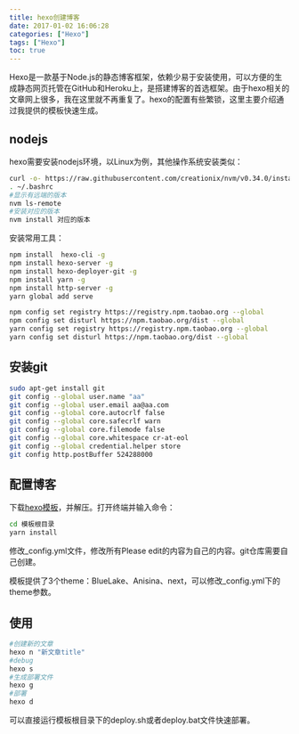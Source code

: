 ```yaml
---
title: hexo创建博客
date: 2017-01-02 16:06:28
categories: ["Hexo"]
tags: ["Hexo"]
toc: true
---
```

Hexo是一款基于Node.js的静态博客框架，依赖少易于安装使用，可以方便的生成静态网页托管在GitHub和Heroku上，是搭建博客的首选框架。由于hexo相关的文章网上很多，我在这里就不再重复了。hexo的配置有些繁锁，这里主要介绍通过我提供的模板快速生成。

<!-- more -->

## nodejs

hexo需要安装nodejs环境，以Linux为例，其他操作系统安装类似：

```bash
curl -o- https://raw.githubusercontent.com/creationix/nvm/v0.34.0/install.sh | bash
. ~/.bashrc
#显示有远端的版本
nvm ls-remote
#安装对应的版本
nvm install 对应的版本
```

安装常用工具：

```bash
npm install  hexo-cli -g
npm install hexo-server -g
npm install hexo-deployer-git -g
npm install yarn -g
npm install http-server -g
yarn global add serve

npm config set registry https://registry.npm.taobao.org --global
npm config set disturl https://npm.taobao.org/dist --global
yarn config set registry https://registry.npm.taobao.org --global
yarn config set disturl https://npm.taobao.org/dist --global
```

## 安装git

```bash
sudo apt-get install git
git config --global user.name "aa"
git config --global user.email aa@aa.com
git config --global core.autocrlf false
git config --global core.safecrlf warn
git config --global core.filemode false
git config --global core.whitespace cr-at-eol
git config --global credential.helper store
git config http.postBuffer 524288000
```

## 配置博客

下载[hexo模板](/files/blog_template.zip)，并解压。打开终端并输入命令：

```bash
cd 模板根目录
yarn install
```

修改_config.yml文件，修改所有Please edit的内容为自己的内容。git仓库需要自己创建。

模板提供了3个theme：BlueLake、Anisina、next，可以修改_config.yml下的theme参数。

## 使用

```bash
#创建新的文章
hexo n "新文章title"
#debug
hexo s
#生成部署文件
hexo g
#部署
hexo d
```

可以直接运行模板根目录下的deploy.sh或者deploy.bat文件快速部署。


